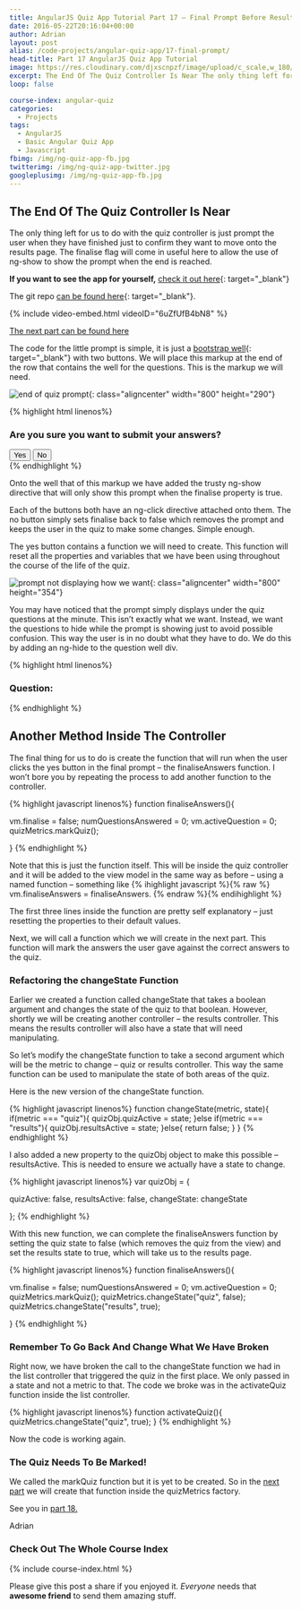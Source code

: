 ```yaml
---
title: AngularJS Quiz App Tutorial Part 17 – Final Prompt Before Results
date: 2016-05-22T20:16:04+00:00
author: Adrian
layout: post
alias: /code-projects/angular-quiz-app/17-final-prompt/
head-title: Part 17 AngularJS Quiz App Tutorial
image: https://res.cloudinary.com/djxscnpzf/image/upload/c_scale,w_180/v1463932361/Angular-quiz-part-17_blwjwc.jpg
excerpt: The End Of The Quiz Controller Is Near The only thing left for us to do with the quiz controller is just prompt the user when they have finished just to confirm they want to move onto the results page. …
loop: false

course-index: angular-quiz
categories:
  - Projects
tags:
  - AngularJS
  - Basic Angular Quiz App
  - Javascript
fbimg: /img/ng-quiz-app-fb.jpg
twitterimg: /img/ng-quiz-app-twitter.jpg
googleplusimg: /img/ng-quiz-app-fb.jpg
---
```

## The End Of The Quiz Controller Is Near

The only thing left for us to do with the quiz controller is just prompt the user when they have finished just to confirm they want to move onto the results page. The finalise flag will come in useful here to allow the use of ng-show to show the prompt when the end is reached.

**If you want to see the app for yourself,** [check it out here]({{site.baseurl}}/turtlefacts){: target="_blank"}<!--_-->

The git repo [can be found here](https://github.com/adiman9/HungryTurtleFactQuiz){: target="_blank"}<!--_-->.

{% include video-embed.html videoID="6uZfUfB4bN8" %}

[The next part can be found here]({{site.baseurl}}/projects/18-marking-the-quiz/)

The code for the little prompt is simple, it is just a [bootstrap well](http://www.tutorialspoint.com/bootstrap/bootstrap_wells.htm){: target="_blank"}<!--_--> with two buttons. We will place this markup at the end of the row that contains the well for the questions. This is the markup we will need.

![end of quiz prompt](https://res.cloudinary.com/djxscnpzf/image/upload/c_scale,w_800/v1464630890/final_prompt_ofyoe2.jpg){: class="aligncenter" width="800" height="290"}

{% highlight html linenos%}
<div class="well well-sm" ng-show="quiz.finalise">
  <div class="row">
    <div class="col-xs-12">
      <h3>Are you sure you want to submit your answers?</h3>
      <button class="btn btn-success" ng-click="quiz.finaliseAnswers()">Yes</button>
      <button class="btn btn-danger" ng-click="quiz.finalise = false">No</button>
    </div>
  </div>
</div>
{% endhighlight %}

Onto the well that of this markup we have added the trusty ng-show directive that will only show this prompt when the finalise property is true.

Each of the buttons both have an ng-click directive attached onto them. The no button simply sets finalise back to false which removes the prompt and keeps the user in the quiz to make some changes. Simple enough.

The yes button contains a function we will need to create. This function will reset all the properties and variables that we have been using throughout the course of the life of the quiz.

![prompt not displaying how we want](https://res.cloudinary.com/djxscnpzf/image/upload/c_scale,w_800/v1464630890/prompt_not_displaying_correctly_hdirnl.jpg){: class="aligncenter" width="800" height="354"}

You may have noticed that the prompt simply displays under the quiz questions at the minute. This isn’t exactly what we want. Instead, we want the questions to hide while the prompt is showing just to avoid possible confusion. This way the user is in no doubt what they have to do. We do this by adding an ng-hide to the question well div.

{% highlight html linenos%}
<h3>Question:</h3>
<div class="well well-sm" ng-hide="quiz.finalise">
{% endhighlight %}

## Another Method Inside The Controller

The final thing for us to do is create the function that will run when the user clicks the yes button in the final prompt &#8211; the finaliseAnswers function. I won’t bore you by repeating the process to add another function to the controller.

{% highlight javascript linenos%}
function finaliseAnswers(){

  vm.finalise = false;
  numQuestionsAnswered = 0;
  vm.activeQuestion = 0;
  quizMetrics.markQuiz();
    
}
{% endhighlight %}

Note that this is just the function itself. This will be inside the quiz controller and it will be added to the view model in the same way as before &#8211; using a named function &#8211; something like 
{% ihighlight javascript %}{% raw %}
vm.finaliseAnswers = finaliseAnswers.
{% endraw %}{% endihighlight %}

The first three lines inside the function are pretty self explanatory &#8211; just resetting the properties to their default values.

Next, we will call a function which we will create in the next part. This function will mark the answers the user gave against the correct answers to the quiz.

### **Refactoring the changeState Function**

Earlier we created a function called changeState that takes a boolean argument and changes the state of the quiz to that boolean. However, shortly we will be creating another controller &#8211; the results controller. This means the results controller will also have a state that will need manipulating.

So let’s modify the changeState function to take a second argument which will be the metric to change &#8211; quiz or results controller. This way the same function can be used to manipulate the state of both areas of the quiz.

Here is the new version of the changeState function.

{% highlight javascript linenos%}
function changeState(metric, state){
  if(metric === "quiz"){
    quizObj.quizActive = state;
  }else if(metric === "results"){
    quizObj.resultsActive = state;
  }else{
    return false;
  }
}
{% endhighlight %}

I also added a new property to the quizObj object to make this possible &#8211; resultsActive. This is needed to ensure we actually have a state to change.

{% highlight javascript linenos%}
var quizObj = {

  quizActive: false,
  resultsActive: false,
  changeState: changeState 
                
};
{% endhighlight %}

With this new function, we can complete the finaliseAnswers function by setting the quiz state to false (which removes the quiz from the view) and set the results state to true, which will take us to the results page.

{% highlight javascript linenos%}
function finaliseAnswers(){

  vm.finalise = false;
  numQuestionsAnswered = 0;
  vm.activeQuestion = 0;
  quizMetrics.markQuiz();
  quizMetrics.changeState("quiz", false);
  quizMetrics.changeState("results", true);

}
{% endhighlight %}

### Remember To Go Back And Change What We Have Broken

Right now, we have broken the call to the changeState function we had in the list controller that triggered the quiz in the first place. We only passed in a state and not a metric to that. The code we broke was in the activateQuiz function inside the list controller.

{% highlight javascript linenos%}
function activateQuiz(){
  quizMetrics.changeState("quiz", true);
}
{% endhighlight %}

Now the code is working again.

### The Quiz Needs To Be Marked!

We called the markQuiz function but it is yet to be created. So in the [next part]({{site.baseurl}}/projects/18-marking-the-quiz/) we will create that function inside the quizMetrics factory.

See you in [part 18.]({{site.baseurl}}/projects/18-marking-the-quiz/)

Adrian

### Check Out The Whole Course Index

{% include course-index.html %}

Please give this post a share if you enjoyed it. _Everyone_ needs that **awesome friend** to send them amazing stuff.

